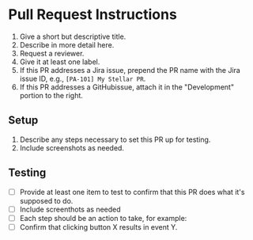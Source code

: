 # Pull Request Instructions

1. Give a short but descriptive title.
1. Describe in more detail here.
1. Request a reviewer.
1. Give it at least one label.
1. If this PR addresses a Jira issue, prepend the PR name with the Jira issue ID, e.g.,
`[PA-101] My Stellar PR`.
1. If this PR addresses a GitHubissue, attach it in the "Development" portion to the right.

## Setup

1. Describe any steps necessary to set this PR up for testing.
1. Include screenshots as needed.

## Testing

- [ ] Provide at least one item to test to confirm that this PR does what it's supposed to do.
- [ ] Include screenthots as needed
- [ ] Each step should be an action to take, for example:
- [ ] Confirm that clicking button X results in event Y.

